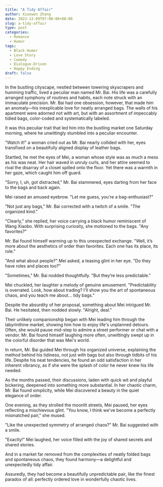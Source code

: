 ```yaml
---
title: "A Tidy Affair"
author: Xiaowen Zhang
date: 2022-12-09T07:00:00+08:00
slug: a-tidy-affair
type: post
categories:
  - Romance
  - Humor
tags:
  - Black Humor
  - Love Story
  - Comedy
  - Dialogue-Driven
  - Happy Ending
draft: false
---
```


In the bustling cityscape, nestled between towering skyscrapers and humming traffic, lived a peculiar man named Mr. Bai. His life was a carefully arranged symphony of routines and habits, each note struck with an immaculate precision. Mr. Bai had one obsession, however, that made him an anomaly—his inexplicable love for neatly arranged bags. The walls of his apartment were adorned not with art, but with an assortment of impeccably tidied bags, color-coded and systematically labeled.

It was this peculiar trait that led him into the bustling market one Saturday morning, where he unwittingly stumbled into a peculiar encounter. 

"Watch it!" a woman cried out as Mr. Bai nearly collided with her, eyes transfixed on a beautifully aligned display of leather bags.

Startled, he met the eyes of Mei, a woman whose style was as much a mess as his was neat. Her hair waved in unruly curls, and her attire seemed to rival the disarray of a closet spilled onto the floor. Yet there was a warmth in her gaze, which caught him off guard.

"Sorry, I, uh, got distracted," Mr. Bai stammered, eyes darting from her face to the bags and back again.

Mei raised an amused eyebrow. "Let me guess, you're a bag-enthusiast?"

"Not just any bags," Mr. Bai corrected with a twitch of a smile. "The organized kind."

"Clearly," she replied, her voice carrying a black humor reminiscent of Wang Xiaobo. With surprising curiosity, she motioned to the bags. "Any favorites?"

Mr. Bai found himself warming up to this unexpected exchange. "Well, it’s more about the aesthetics of order than favorites. Each one has its place, its role."

"And what about people?" Mei asked, a teasing glint in her eye. "Do they have roles and places too?"

"Sometimes," Mr. Bai nodded thoughtfully. "But they’re less predictable." 

Mei chuckled, her laughter a melody of genuine amusement. "Predictability is overrated. Look, how about trading? I'll show you the art of spontaneous chaos, and you teach me about... tidy bags."

Despite the absurdity of her proposal, something about Mei intrigued Mr. Bai. He hesitated, then nodded slowly. "Alright, deal."

Their unlikely companionship began with Mei leading him through the labyrinthine market, showing him how to enjoy life's unplanned detours. Often, she would pause mid-step to admire a street performer or chat with a vendor. Mr. Bai found himself laughing more often, unwittingly swept up in the colorful disorder that was Mei's world.

In return, Mr. Bai guided Mei through his organized universe, explaining the method behind his tidiness, not just with bags but also through tidbits of his life. Despite his neat tendencies, he found an odd satisfaction in her inherent vibrancy, as if she were the splash of color he never knew his life needed.

As the months passed, their discussions, laden with quick wit and playful bickering, deepened into something more substantial. In her chaotic charm, Mr. Bai found simplicity, while Mei discovered a beauty in the quiet elegance of order.

One evening, as they strolled the moonlit streets, Mei paused, her eyes reflecting a mischievous glint. "You know, I think we've become a perfectly mismatched pair," she mused.

"Like the unexpected symmetry of arranged chaos?" Mr. Bai suggested with a smile.

"Exactly!" Mei laughed, her voice filled with the joy of shared secrets and shared stories.

And in a market far removed from the complexities of neatly folded bags and spontaneous chaos, they found harmony—a delightful and unexpectedly tidy affair.

Assuredly, they had become a beautifully unpredictable pair, like the finest paradox of all: perfectly ordered love in wonderfully chaotic lives. 